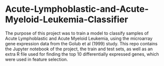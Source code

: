 # Acute-Lymphoblastic-and-Acute-Myeloid-Leukemia-Classifier
The purpose of this project was to train a model to classify samples of Acute Lymphoblastic and Acute Myeloid Leukemia, using the microarray gene expression data from the Golub et al (1999) study. This repo contains the Jupyter notebook of the project, the train and test sets, as well as an extra R file used for finding the top 10 differentially expressed genes, which were used in feature selection.
